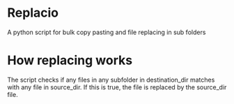# Replacio
A python script for bulk copy pasting and file replacing in sub folders

# How replacing works
The script checks if any files in any subfolder in destination_dir matches with any file in source_dir. If this is true, the file is replaced by the source_dir file.
